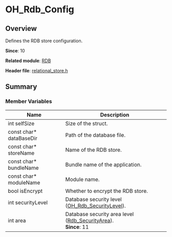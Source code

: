 # OH_Rdb_Config

## Overview

Defines the RDB store configuration.

**Since**: 10

**Related module**: [RDB](capi-rdb.md)

**Header file**: [relational_store.h](capi-relational-store-h.md)

## Summary

### Member Variables

| Name                   | Description                                                        |
| ----------------------- | ------------------------------------------------------------ |
| int selfSize            | Size of the struct.                                            |
| const char* dataBaseDir | Path of the database file.                                            |
| const char* storeName   | Name of the RDB store.                                                |
| const char* bundleName  | Bundle name of the application.                                                  |
| const char* moduleName  | Module name.                                                |
| bool isEncrypt          | Whether to encrypt the RDB store.                                        |
| int securityLevel       | Database security level ([OH_Rdb_SecurityLevel](capi-relational-store-h.md#oh_rdb_securitylevel)).|
| int area                | Database security area level ([Rdb_SecurityArea](capi-relational-store-h.md#rdb_securityarea)).<br>**Since**: 11|
